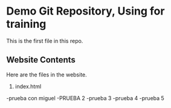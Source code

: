 # Demo Git Repository, Using for training

This is the first file in this repo.

## Website Contents

Here are the files in the website.

1. index.html


-prueba con miguel
-PRUEBA 2
-prueba 3
-prueba 4
-prueba 5
